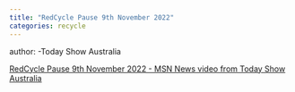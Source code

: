 ```yaml
---
title: "RedCycle Pause 9th November 2022"
categories: recycle
---
```


author:
-Today Show Australia

[RedCycle Pause 9th November 2022 - MSN News video from Today Show Australia](https://www.msn.com/en-au/news/other/a-scheme-to-recycle-soft-plastics-via-supermarkets-has-been-paused/vi-AA13SYRW)

